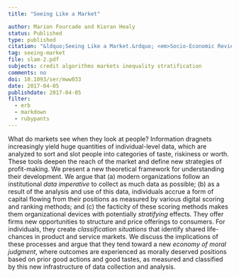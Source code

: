 ```yaml
---
title: "Seeing Like a Market"

author: Marion Fourcade and Kieran Healy
status: Published
type: published
citation: "&ldquo;Seeing Like a Market.&rdquo; <em>Socio-Economic Review</em> (2017), 15:9-29." 
tag: seeing-market
file: slam-2.pdf
subjects: credit algorithms markets inequality stratification
comments: no
doi: 10.1093/ser/mww033
date: 2017-04-05
publishdate: 2017-04-05
filter:
  - erb
  - markdown
  - rubypants
---
```


What do markets see when they look at people? Information dragnets increasingly yield huge quantities of individual-level data, which are analyzed to sort and slot people into categories of taste, riskiness or worth. These tools deepen the reach of the market and define new strategies of profit-making. We present a new theoretical framework for understanding their development. We argue that (a) modern organizations follow an institutional *data imperative* to collect as much data as possible; (b) as a result of the analysis and use of this data, individuals accrue a form of capital flowing from their positions as measured by various digital scoring and ranking methods; and (c) the facticity of these scoring methods makes them organizational devices with potentially *stratifying* effects. They offer firms new opportunities to structure and price offerings to consumers. For individuals, they create *classification situations* that identify shared life-chances in product and service markets. We discuss the implications of these processes and argue that they tend toward a new *economy of moral judgment*, where outcomes are experienced as morally deserved positions based on prior good actions and good tastes, as measured and classified by this new infrastructure of data collection and analysis.

